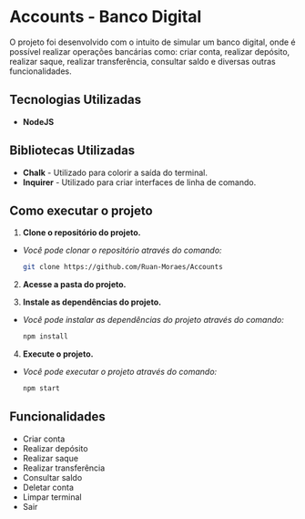 # Accounts - Banco Digital

O projeto foi desenvolvido com o intuito de simular um banco digital, onde é possível realizar operações bancárias como: criar conta, realizar depósito, realizar saque, realizar transferência, consultar saldo e diversas outras funcionalidades.

## Tecnologias Utilizadas

- **NodeJS**

## Bibliotecas Utilizadas

- **Chalk** - Utilizado para colorir a saída do terminal.
- **Inquirer** - Utilizado para criar interfaces de linha de comando.

## Como executar o projeto

1. **Clone o repositório do projeto.**

- _Você pode clonar o repositório através do comando:_

  ```bash
  git clone https://github.com/Ruan-Moraes/Accounts
  ```

2. **Acesse a pasta do projeto.**

3. **Instale as dependências do projeto.**

- _Você pode instalar as dependências do projeto através do comando:_

  ```bash
  npm install
  ```

4. **Execute o projeto.**

- _Você pode executar o projeto através do comando:_

  ```bash
  npm start
  ```

## Funcionalidades

- Criar conta
- Realizar depósito
- Realizar saque
- Realizar transferência
- Consultar saldo
- Deletar conta
- Limpar terminal
- Sair
